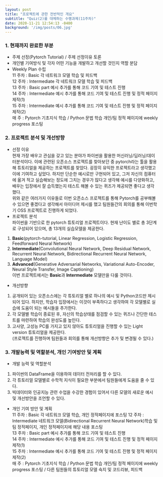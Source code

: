 ```yaml
---
layout: post
title: "프로젝트에 관한 전반적인 개요"
subtitle: "Quiz(2)를 대체하는 수행과제(11주차)"
date: 2020-11-21 12:54:13 -0400
background: '/img/posts/06.jpg'
---
```


### 1. 현재까지 완료한 부분


- 주제 선정(Pytorch Tutorial) / 주제 선정이유 토론  
- 개인별 기여방식 및 각자 어떤 기능을 개발하고 개선할 것인지 역할 분담  
- Weekly Plan 수립  
11 주차 : Basic 각 네트워크 모델 학습 및 피드백  
12 주차 : Intermediate 각 네트워크 모델 학습 및 피드백  
13 주차 : Basic part 예시 추가를 통해 코드 기여 및 테스트 진행  
14 주차 : Intermediate 예시 추가를 통해 코드 기여 및 테스트 진행 및 정적 페이지 제작(1)  
15 주차 : Intermediate 예시 추가를 통해 코드 기여 및 테스트 진행 및 정적 페이지 제작(2)  
매 주 : Pytorch 기초지식 학습 / Python 문법 학습 개인/팀 정적 페이지에 weekly progress 포스팅  


### 2. 프로젝트 분석 및 개선방향  


- 선정 이유  
현재 가장 배우고 관심을 갖고 있는 분야가 파이썬을 활용한 머신러닝/딥러닝/데이터분석이다. 이에 관련된 오픈소스 프로젝트를 찾아보던 중 pytorch라는 툴을 활용해 튜토리얼을 제공하는 프로젝트를 찾았다. 굉장히 유익한 프로젝트라고 생각했고 이에 기여하고 싶었다. 하지만 단순한 예시로만 구현되어 있고,  그저 자신의 컴퓨터에 옮겨 적고 실습해보는 정도에 그치는 경우가 많다고 생각해 예시를 다양화하고, 배우는 입장에서 잘 습득했는지 테스트 해볼 수 있는 퀴즈가 제공되면 좋다고 생각했다.  
위와 같은 여러가지 이유들로 이번 오픈소스 프로젝트를 통해 Pytorch를 공부해볼 수 있으면 좋겠다고 생각해서 아이디어 제시를 했고 팀원들간의 회의를 통해 이번학기 OSS 프로젝트로 진행하게 되었다.  
- 프로젝트 분석  
파이썬을 기반으로 한 pytorch 튜토리얼 프로젝트이다. 현재 난이도 별로 총 3단계로 구성되어 있으며, 총 13개의 실습모델을 제공한다.  
1. **Basic**(pytorch-tutorial, Linear Regression, Logistic Regression, Feedforward Neural Network)  
2. **Intermediate**(Convolutional Neural Network, Deep Residual Network, Recurrent Neural Network, Bidirectional Recurrent Neural Network, Language Model)  
3. **Advanced**(Generative Adversarial Networks, Variational Auto-Encoder, Neural Style Transfer, Image Captioning)   
이번 프로젝트에서는 **Basic**과 **Intermediate** 모델만을 다룰 것이다. 


- 개선방향  
1. 공개되어 있는 오픈소스에는 각 튜토리얼 별로 하나의 예시 및 Python코드만 제시되어 있다. 하지만, 학습자 입장에서는 이것이 부족하다고 생각하여 각 모델별로 실습에 도움이 되는 예시들을 추가한다.  
2. 각 모델별 학습이 종료된 후, 자신의 학습상태를 점검할 수 있는 퀴즈나 간단한 테스트를 마련하여 학습의 완성도를 높인다.  
3. 고사양, 고성능 PC를 가지고 있지 않아도 튜토리얼을 진행할 수 있는 Light version 튜토리얼을 제공한다.  
(프로젝트를 진행하며 팀원들과 회의를 통해 개선방향은 추가 및 변경될 수 있다.)   

### 3. 개발능력 및 역할분석, 개인 기여방안 및 계획  


- 개발 능력 및 역할분석  
1. 파이썬의 DataFrame을 이용하여 데이터 전처리를 할 수 있다.  
2. 각 튜토리얼 모델별로 수학적 지식이 필요한 부분에서 팀원들에게 도움을 줄 수 있다.  
3. 빅데이터와 인공지능 관련 수업을 수강한 경험이 있어서 다른 모델의 새로운 예시 및 개선방안을 조언할 수 있다.  

- 개인 기여 방안 및 계획  
11 주차 : Basic 각 네트워크 모델 학습, 개인 정적페이지에 포스팅 
12 주차 : Intermediate 네트워크 모델(Bidirectional Recurrent Neural Network)학습 및 팀 정적페이지, 개인 정적페이지에 해당 내용 포스팅   
13 주차 : Basic part 예시 추가를 통해 코드 기여 및 테스트 진행  
14 주차 : Intermediate 예시 추가를 통해 코드 기여 및 테스트 진행 및 정적 페이지 제작(1)  
15 주차 : Intermediate 예시 추가를 통해 코드 기여 및 테스트 진행 및 정적 페이지 제작(2)  
매 주 : Pytorch 기초지식 학습 / Python 문법 학습 개인/팀 정적 페이지에 weekly progress 포스팅 / 다른 팀원들의 튜토리얼 모델 숙지 및 코드리뷰, 피드백  
